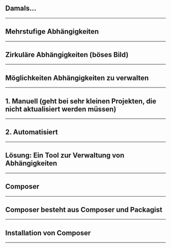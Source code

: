## Damals...
-----

## Mehrstufige Abhängigkeiten
-----

## Zirkuläre Abhängigkeiten (böses Bild)
-----

## Möglichkeiten Abhängigkeiten zu verwalten
-----

## 1. Manuell (geht bei sehr kleinen Projekten, die nicht aktualisiert werden müssen)
-----

## 2. Automatisiert
-----

## Lösung: Ein Tool zur Verwaltung von Abhängigkeiten
-----

## Composer
-----

## Composer besteht aus Composer und Packagist
-----

## Installation von Composer
-----

